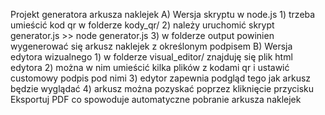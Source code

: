 Projekt generatora arkusza naklejek
	A) Wersja skryptu w node.js
		1) trzeba umieścić kod qr w folderze kody_qr/
		2) należy uruchomić skrypt generator.js	>> node generator.js
		3) w folderze output powinien wygenerować się arkusz naklejek z określonym podpisem
	B) Wersja edytora wizualnego
		1) w folderze visual_editor/ znajduję się plik html edytora
		2) można w nim umieścić kilka plików z kodami qr i ustawić customowy podpis pod nimi
		3) edytor zapewnia podgląd tego jak arkusz będzie wyglądać
		4) arkusz można pozyskać poprzez kliknięcie przycisku Eksportuj PDF co spowoduje automatyczne pobranie 
		   arkusza naklejek